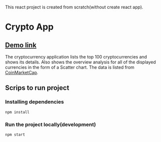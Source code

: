 This react project is created from scratch(without create react app).

# Crypto App

## [Demo link](https://react-crypto-app.netlify.app/)

The cryptocurrency application lists the top 100 cryptocurrencies and shows its details. Also shows the overview analysis for all of the displayed currencies in the form of a Scatter chart. The data is listed from [CoinMarketCap](https://coinmarketcap.com/).

## Scrips to run project

### Installing dependencies

    npm install
    
### Run the project locally(development)

    npm start
   
